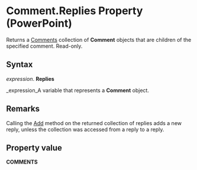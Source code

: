 
# Comment.Replies Property (PowerPoint)

Returns a  [Comments](1f29db7c-90fa-db9f-5229-136534ce803d.md) collection of **Comment** objects that are children of the specified comment. Read-only.


## Syntax

 _expression_. **Replies**

 _expression_A variable that represents a  **Comment** object.


## Remarks

Calling the  [Add](ab520c51-2a8b-2e37-2e4c-8fce7a70a5ab.md) method on the returned collection of replies adds a new reply, unless the collection was accessed from a reply to a reply.


## Property value

 **COMMENTS**

